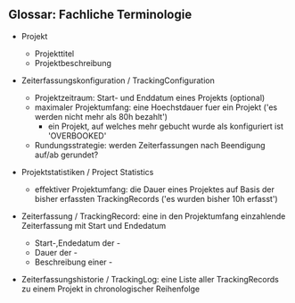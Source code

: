 Glossar: Fachliche Terminologie
-------------------------------

* Projekt
    * Projekttitel
    * Projektbeschreibung
    
* Zeiterfassungskonfiguration / TrackingConfiguration
    * Projektzeitraum: Start- und Enddatum eines Projekts (optional) 
    * maximaler Projektumfang: eine Hoechstdauer fuer ein Projekt ('es werden nicht mehr als 80h bezahlt')
        * ein Projekt, auf welches mehr gebucht wurde als konfiguriert ist 'OVERBOOKED'
    * Rundungsstrategie: werden Zeiterfassungen nach Beendigung auf/ab gerundet?
    
* Projektstatistiken / Project Statistics
    * effektiver Projektumfang: die Dauer eines Projektes auf Basis der bisher erfassten TrackingRecords ('es wurden bisher 10h erfasst')
    
* Zeiterfassung / TrackingRecord: eine in den Projektumfang einzahlende Zeiterfassung mit Start und Endedatum
    * Start-,Endedatum der -
    * Dauer der -
    * Beschreibung einer -

* Zeiterfassungshistorie / TrackingLog: eine Liste aller TrackingRecords zu einem Projekt in chronologischer Reihenfolge